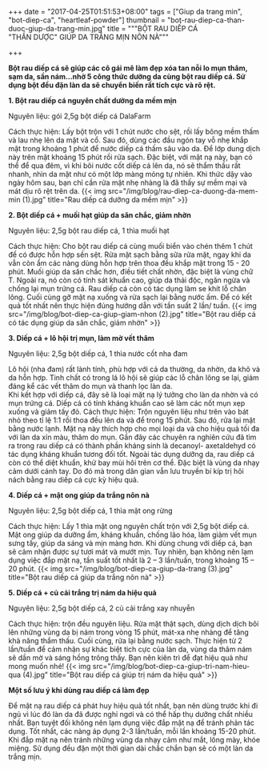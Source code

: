 +++
date = "2017-04-25T01:51:53+08:00"
tags = ["Giup da trang min", "bot-diep-ca", "heartleaf-powder"]
thumbnail = "bot-rau-diep-ca-than-duoc-giup-da-trang-min.jpg"
title = """BỘT RAU DIẾP CÁ  
 "THẦN DƯỢC" GIÚP DA TRẮNG MỊN NÕN NÀ"""

+++
 
**Bột rau diếp cá sẽ giúp các cô gái mê làm đẹp xóa tan nỗi lo mụn thâm, sạm da, sần nám...nhờ 5 công thức dưỡng da cùng bột rau diếp cá. Sử dụng bột đều đặn làn da sẽ chuyển biến rất tích cực và rõ rệt.** 

**1.	Bột rau diếp cá nguyên chất dưỡng da mềm mịn** 

Nguyên liệu: gói 2,5g bột diếp cá DalaFarm

Cách thực hiện: Lấy bột trộn với 1 chút nước cho sệt, rồi lấy bông mềm thấm và lau nhẹ lên da mặt và cổ. Sau đó, dùng các đầu ngón tay vỗ nhẹ khắp mặt trong khoảng 1 phút để nước diếp cá thấm sâu vào da. Để lớp dung dịch này trên mặt khoảng 15 phút rồi rửa sạch. 
Đặc biệt, với mặt nạ này, bạn có thể để qua đêm, vì khi bôi nước cốt diếp cá lên da, nó sẽ thẩm thấu rất nhanh, nhìn da mặt như có một lớp màng mỏng tự nhiên. Khi thức dậy vào ngày hôm sau, bạn chỉ cần rửa mặt nhẹ nhàng là đã thấy sự mềm mại và mát dịu rõ rệt trên da.
 {{< img src="/img/blog/rau-diep-ca-duong-da-mem-min (1).jpg" title="Rau diếp cá dưỡng da mềm mịn" >}}

 **2. Bột diếp cá + muối hạt giúp da săn chắc, giảm nhờn**

 Nguyên liệu: 2,5g bột rau diếp cá, 1 thìa muối hạt

Cách thực hiện: Cho bột rau diếp cá cùng muối biển vào chén thêm 1 chút để có được hỗn hợp sền sệt. Rửa mặt sạch bằng sữa rửa mặt, ngay khi da vẫn còn ẩm các nàng dùng hỗn hợp trên thoa đều khắp mặt trong 15 - 20 phút.
Muối giúp da săn chắc hơn, điều tiết chất nhờn, đặc biệt là vùng chữ T. Ngoài ra, nó còn có tính sát khuẩn cao, giúp da thải độc, ngăn ngừa và chống lại mụn trứng cá. Rau diếp cá còn có tác dụng làm se khít lỗ chân lông.
Cuối cùng gỡ mặt nạ xuống và rửa sạch lại bằng nước ấm. Để có kết quả tốt nhất nên thực hiện đúng hướng dẫn với tần suất 2 lần/ tuần.
{{< img src="/img/blog/bot-diep-ca-giup-giam-nhon (2).jpg" title="Bột rau diếp cá có tác dụng giúp da săn chắc, giảm nhờn" >}}

**3. Diếp cá + lô hội trị mụn, làm mờ vết thâm**

Nguyên liệu: 2,5g bột diếp cá, 1 thìa nước cốt nha đam

Lô hội (nha đam) rất lành tính, phù hợp với cả da thường, da nhờn, da khô và da hỗn hợp. Tinh chất có trong lá lô hội sẽ giúp các lỗ chân lông se lại, giảm đáng kể các vết thâm do mụn và thanh lọc làn da.  
Khi kết hợp với diếp cá, đây sẽ là loại mặt nạ lý tưởng cho làn da nhờn và có mụn trứng cá. Diếp cá có tính kháng khuẩn cao sẽ làm các nốt mụn xẹp xuống và giảm tấy đỏ.
Cách thực hiện: Trộn nguyên liệu như trên vào bát nhỏ theo tỉ lệ 1:1 rồi thoa đều lên da và để trong 15 phút. Sau đó,  rửa lại mặt bằng nước lạnh. Mặt nạ này thích hợp cho mọi loại da và cho hiệu quả tối đa với làn da xỉn màu, thâm do mụn.
Gần đây các chuyên ra nghiên cứu đã tìm ra trong rau diếp cá có thành phần kháng sinh là decanoyl- axetaldehyd có tác dụng kháng khuẩn tương đối tốt. Ngoài tác dụng dưỡng da, rau diếp cá còn có thể diệt khuẩn, khử bay mùi hôi trên cơ thể. Đặc biệt là vùng da nhạy cảm dưới cánh tay. Do đó mà trong dân gian vẫn lưu truyền bí kíp trị hôi nách bằng rau diếp cá cực kỳ hiệu quả. 
 
 **4. Diếp cá + mật ong giúp da trắng nõn nà**

 Nguyên liệu: 2,5g bột diếp cá, 1 thìa mật ong rừng

Cách thực hiện: Lấy 1 thìa mật ong nguyên chất trộn với 2,5g bột diếp cá. Mật ong giúp da dưỡng ẩm, kháng khuẩn, chống lão hóa, làm giảm vết mụn sưng tấy, giúp da sáng và mịn màng hơn. Khi dùng chung với diếp cá, bạn sẽ cảm nhận được sự tươi mát và mướt mịn.
Tuy nhiên, bạn không nên lạm dụng việc đắp mặt nạ, tần suất tốt nhất là 2 – 3 lần/tuần, trong khoảng 15 – 20 phút.
{{< img src="/img/blog/bot-diep-ca-giup-da-trang (3).jpg" title="Bột rau diếp cá giúp da trắng nõn nà" >}}

**5. Diếp cá + củ cải trắng trị nám da hiệu quả**

Nguyên liệu: 2,5g bột diếp cá, 2 củ cải trắng xay nhuyễn

Cách thực hiện: trộn đều nguyên liệu. Rửa mặt thật sạch, dùng dịch dịch bôi lên những vùng da bị nám trong vòng 15 phút, mát-xa nhẹ nhàng để tăng khả năng thẩm thấu. Cuối cùng, rửa lại bằng nước sạch.
Thực hiện từ 2 lần/tuần để cảm nhận sự khác biệt tich cực của làn da, vùng da thâm nám sẽ dần mờ và sáng hồng trông thấy. Bạn nên kiên trì để đạt hiệu quả như mong muốn nhé!
{{< img src="/img/blog/bot-diep-ca-giup-tri-nam-hieu-qua (4).jpg" title="Bột rau diếp cá giúp trị nám da hiệu quả" >}}

**Một số lưu ý khi dùng rau diếp cá làm đẹp**

Để mặt nạ rau diếp cá phát huy hiệu quả tốt nhất, bạn nên dùng trước khi đi ngủ vì lúc đó làn da đã được nghỉ ngơi và có thể hấp thụ dưỡng chất nhiều nhất.
Bạn tuyệt đối không nên lạm dụng việc đắp mặt nạ để tránh phản tác dụng. Tốt nhất, các nàng áp dụng 2-3 lần/tuần, mỗi lần khoảng 15-20 phút. Khi đắp mặt nạ nên tránh những vùng da nhạy cảm như mắt, lông mày, khóe miệng. Sử dụng đều đặn một thời gian dài chắc chắn bạn sẽ có một làn da trắng mịn.

